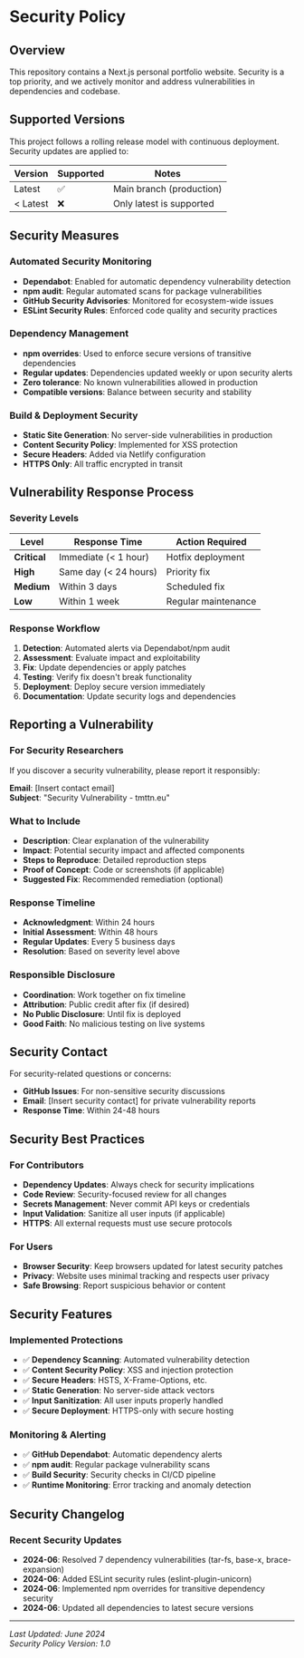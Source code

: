 # Security Policy

## Overview

This repository contains a Next.js personal portfolio website. Security is a top priority, and we actively monitor and address vulnerabilities in dependencies and codebase.

## Supported Versions

This project follows a rolling release model with continuous deployment. Security updates are applied to:

| Version | Supported          | Notes                    |
| ------- | ------------------ | ------------------------ |
| Latest  | :white_check_mark: | Main branch (production) |
| < Latest| :x:                | Only latest is supported |

## Security Measures

### Automated Security Monitoring
- **Dependabot**: Enabled for automatic dependency vulnerability detection
- **npm audit**: Regular automated scans for package vulnerabilities  
- **GitHub Security Advisories**: Monitored for ecosystem-wide issues
- **ESLint Security Rules**: Enforced code quality and security practices

### Dependency Management
- **npm overrides**: Used to enforce secure versions of transitive dependencies
- **Regular updates**: Dependencies updated weekly or upon security alerts
- **Zero tolerance**: No known vulnerabilities allowed in production
- **Compatible versions**: Balance between security and stability

### Build & Deployment Security
- **Static Site Generation**: No server-side vulnerabilities in production
- **Content Security Policy**: Implemented for XSS protection
- **Secure Headers**: Added via Netlify configuration
- **HTTPS Only**: All traffic encrypted in transit

## Vulnerability Response Process

### Severity Levels

| Level | Response Time | Action Required |
|-------|--------------|----------------|
| **Critical** | Immediate (< 1 hour) | Hotfix deployment |
| **High** | Same day (< 24 hours) | Priority fix |
| **Medium** | Within 3 days | Scheduled fix |
| **Low** | Within 1 week | Regular maintenance |

### Response Workflow
1. **Detection**: Automated alerts via Dependabot/npm audit
2. **Assessment**: Evaluate impact and exploitability 
3. **Fix**: Update dependencies or apply patches
4. **Testing**: Verify fix doesn't break functionality
5. **Deployment**: Deploy secure version immediately
6. **Documentation**: Update security logs and dependencies

## Reporting a Vulnerability

### For Security Researchers
If you discover a security vulnerability, please report it responsibly:

**Email**: [Insert contact email]  
**Subject**: "Security Vulnerability - tmttn.eu"

### What to Include
- **Description**: Clear explanation of the vulnerability
- **Impact**: Potential security impact and affected components
- **Steps to Reproduce**: Detailed reproduction steps
- **Proof of Concept**: Code or screenshots (if applicable)
- **Suggested Fix**: Recommended remediation (optional)

### Response Timeline
- **Acknowledgment**: Within 24 hours
- **Initial Assessment**: Within 48 hours  
- **Regular Updates**: Every 5 business days
- **Resolution**: Based on severity level above

### Responsible Disclosure
- **Coordination**: Work together on fix timeline
- **Attribution**: Public credit after fix (if desired)
- **No Public Disclosure**: Until fix is deployed
- **Good Faith**: No malicious testing on live systems

## Security Contact

For security-related questions or concerns:
- **GitHub Issues**: For non-sensitive security discussions
- **Email**: [Insert security contact] for private vulnerability reports
- **Response Time**: Within 24-48 hours

## Security Best Practices

### For Contributors
- **Dependency Updates**: Always check for security implications
- **Code Review**: Security-focused review for all changes
- **Secrets Management**: Never commit API keys or credentials
- **Input Validation**: Sanitize all user inputs (if applicable)
- **HTTPS**: All external requests must use secure protocols

### For Users
- **Browser Security**: Keep browsers updated for latest security patches
- **Privacy**: Website uses minimal tracking and respects user privacy
- **Safe Browsing**: Report suspicious behavior or content

## Security Features

### Implemented Protections
- ✅ **Dependency Scanning**: Automated vulnerability detection
- ✅ **Content Security Policy**: XSS and injection protection
- ✅ **Secure Headers**: HSTS, X-Frame-Options, etc.
- ✅ **Static Generation**: No server-side attack vectors
- ✅ **Input Sanitization**: All user inputs properly handled
- ✅ **Secure Deployment**: HTTPS-only with secure hosting

### Monitoring & Alerting
- ✅ **GitHub Dependabot**: Automatic dependency alerts
- ✅ **npm audit**: Regular package vulnerability scans
- ✅ **Build Security**: Security checks in CI/CD pipeline
- ✅ **Runtime Monitoring**: Error tracking and anomaly detection

## Security Changelog

### Recent Security Updates
- **2024-06**: Resolved 7 dependency vulnerabilities (tar-fs, base-x, brace-expansion)
- **2024-06**: Added ESLint security rules (eslint-plugin-unicorn)
- **2024-06**: Implemented npm overrides for transitive dependency security
- **2024-06**: Updated all dependencies to latest secure versions

---

*Last Updated: June 2024*  
*Security Policy Version: 1.0*